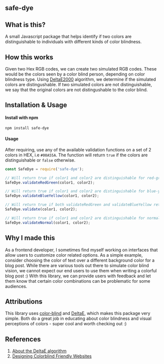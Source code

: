 ## safe-dye

## What is this?
A small Javascript package that helps identify if two colors are distinguishable to individuals with different kinds of color blindness.

## How this works
Given two Hex RGB codes, we can create two simulated RGB codes. These would be the colors seen by a color blind person, depending on color blindness type. Using [DeltaE2000](http://zschuessler.github.io/DeltaE/learn/) algorithm, we determine if the simulated colors are distingushable. If two simulated colors are not distinguishable, we say that the original colors are not distingushable to the color blind.

## Installation & Usage

#### Install with npm

```
npm install safe-dye
```

#### Usage

After requiring, use any of the available validation functions on a set of 2 colors in HEX, i.e `#00A55A`.
The function will return `true` if the colors are distinguishable or `false` otherwise.

```js
const SafeDye = require('safe-dye');

// Will return true if color1 and color2 are distinguishable for red-green type color blindness (Protanopia)
SafeDye.validateRedGreen(color1, color2);

// Will return true if color1 and color2 are distinguishable for blue-yellow type color blindness (Tritanopia)
SafeDye.validateBlueYellow(color1, color2);

// Will return true if both validateRedGreen and validateBlueYellow return true
SafeDye.validate(color1, color2);

// Will return true if color1 and color2 are distinguishable for normal color vision
SafeDye.validateNormal(color1, color2);
```

## Why I made this

As a frontend developer, I sometimes find myself working on interfaces that allow users to customize color related options. As a simple example, consider choosing the color of text over a different background color for a blog post. While there are various tools out there to simulate color blind vision, we cannot expect our end users to use them when writing a colorful blog post :)
With this library, we can provide users with feedback and let them know that certain color combinations can be problematic for some audiences.

## Attributions
This library uses [color-blind](https://github.com/skratchdot/color-blind) and [DeltaE](https://github.com/zschuessler/DeltaE), which makes this package very simple. Both do a great job in educating about color blindness and visual perceptions of colors - super cool and worth checking out :)

## References

1. [About the DeltaE algorithm](http://zschuessler.github.io/DeltaE/learn/)
2. [Designing Colorblind Friendly Websites](https://www.templatemonster.com/blog/designing-colorblind-friendly-website/)
